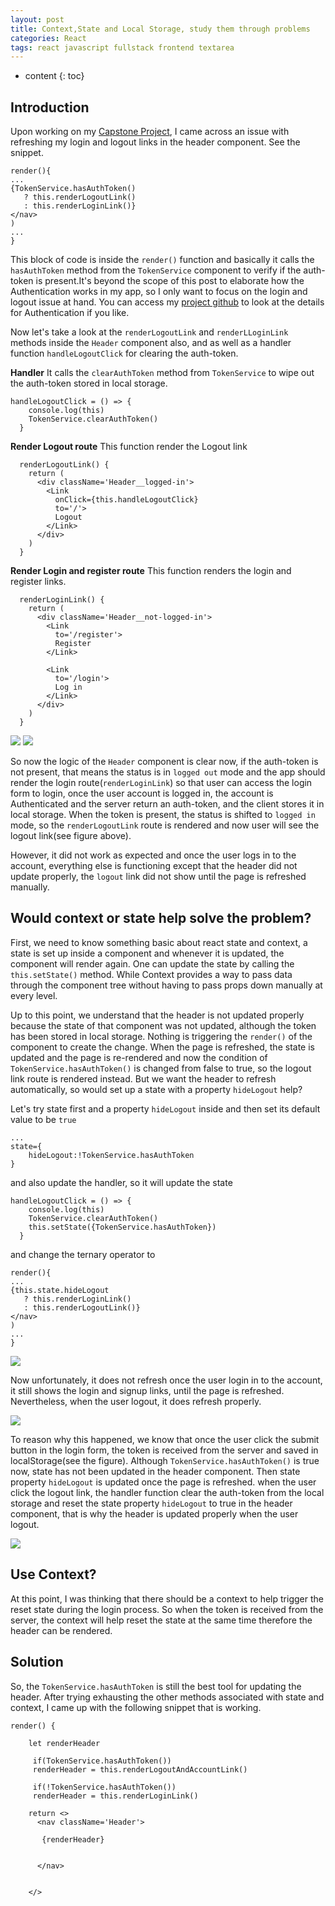```yaml
---
layout: post
title: Context,State and Local Storage, study them through problems
categories: React
tags: react javascript fullstack frontend textarea
---
```


* content
{: toc}

## Introduction

Upon working on my [Capstone Project](), I came across an issue with refreshing my login and logout
links in the header component. See the snippet.

```
render(){
...
{TokenService.hasAuthToken()
   ? this.renderLogoutLink()
   : this.renderLoginLink()}
</nav>
)
...
}
```
This block of code is inside the `render()` function and basically it calls the `hasAuthToken` method from the `TokenService` component to verify if the auth-token is present.It's beyond the scope of this post to elaborate how the Authentication works in my app, so I only want to focus on the login and logout issue at hand. You can access my [project github](https://github.com/JizongL/stressTrac-client) to look at the details for Authentication if you like.

Now let's take a look at the `renderLogoutLink` and `renderLLoginLink` methods inside the `Header` component also, and as well as a handler function `handleLogoutClick` for clearing the auth-token.

**Handler**
It calls the `clearAuthToken` method from `TokenService` to wipe out the auth-token stored in local storage.
```
handleLogoutClick = () => {
    console.log(this)
    TokenService.clearAuthToken()
  }
```
**Render Logout route**
This function render the Logout link
```
  renderLogoutLink() {
    return (
      <div className='Header__logged-in'>
        <Link
          onClick={this.handleLogoutClick}
          to='/'>
          Logout
        </Link>
      </div>
    )
  }
```

**Render Login and register route**
This function renders the login and register links.
```
  renderLoginLink() {
    return (
      <div className='Header__not-logged-in'>
        <Link
          to='/register'>
          Register
        </Link>

        <Link
          to='/login'>
          Log in
        </Link>
      </div>
    )
  }
```
<img src="{{root_url | prepend: site.baseurl}}/asset/full_stack_dev/react/context-state-localStorage/logout.png">

<img src="{{root_url | prepend: site.baseurl}}/asset/full_stack_dev/react/context-state-localStorage/login.png">


So now the logic of the `Header` component is clear now, if the auth-token is not present, that means the status is in `logged out` mode and the app should render the login route(`renderLoginLink`) so that user can access the login form to login, once the user account is logged in, the account is Authenticated and the server return an auth-token, and the client stores it in local storage. When the token is present, the status is shifted to `logged in` mode, so the `renderLogoutLink` route is rendered and now user will see the logout link(see figure above).

However, it did not work as expected and once the user logs in to the account, everything else is functioning except that the header did not update properly, the `logout` link did not show until the page is refreshed manually.

## Would context or state help solve the problem?
First, we need to know something basic about react state and context, a state is set up inside a component and whenever it is updated, the component will render again. One can update the state by calling the `this.setState()` method. While Context provides a way to pass data through the component tree without having to pass props down manually at every level.

Up to this point, we understand that the header is not updated properly because the state of that component was not updated, although the token has been stored in local storage. Nothing is triggering the `render()` of the component to create the change. When the page is refreshed, the state is updated and the page is re-rendered and now the condition of `TokenService.hasAuthToken()` is changed from false to true, so the logout link route is rendered instead. But we want the header to refresh automatically, so would set up a state with a property `hideLogout` help?


 Let's try state first and a property `hideLogout` inside and then set its default value to be `true`

```
...
state={
    hideLogout:!TokenService.hasAuthToken
}

```

and also update the handler, so it will update the state

```
handleLogoutClick = () => {
    console.log(this)
    TokenService.clearAuthToken()
    this.setState({TokenService.hasAuthToken})
  }
```

and change the ternary operator to

```
render(){
...
{this.state.hideLogout
   ? this.renderLoginLink()
   : this.renderLogoutLink()}
</nav>
)
...
}

```



<img src="{{root_url | prepend: site.baseurl}}/asset/full_stack_dev/react/context-state-localStorage/loginworking.png">

Now unfortunately, it does not refresh once the user login in to the account, it still shows the login and signup links, until the page is refreshed. Nevertheless, when the user logout, it does refresh properly.

<img src="{{root_url | prepend: site.baseurl}}/asset/full_stack_dev/react/context-state-localStorage/logoutnotworking.png">

To reason why this happened, we know that once the user click the submit button in the login form, the token is received from the server and saved in localStorage(see the figure). Although `TokenService.hasAuthToken()` is true now, state has not been updated in the header component. Then state property `hideLogout` is updated once the page is refreshed. when the user click the logout link, the handler function clear the auth-token from the local storage and reset the state property `hideLogout` to true in the header component, that is why the header is updated properly when the user logout.

<img src="{{root_url | prepend: site.baseurl}}/asset/full_stack_dev/react/context-state-localStorage/localStorage.png">


## Use Context?
At this point, I was thinking that there should be a context to help trigger the reset state during the login process. So when the token is received from the server, the context will help reset the state at the same time therefore the header can be rendered.



## Solution
So, the `TokenService.hasAuthToken` is still the best tool for updating the header. After trying
exhausting the other methods associated with state and context, I came up with the following snippet that is working.  

```
render() {

    let renderHeader

     if(TokenService.hasAuthToken())
     renderHeader = this.renderLogoutAndAccountLink()

     if(!TokenService.hasAuthToken())
     renderHeader = this.renderLoginLink()

    return <>
      <nav className='Header'>

       {renderHeader}


      </nav>


    </>


```
